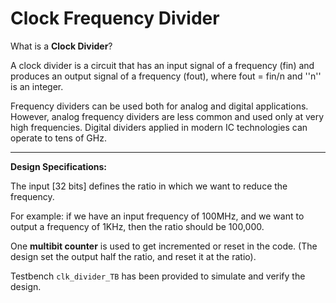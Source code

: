 # Clock Frequency Divider

What is a **Clock Divider**?


A clock divider is a circuit that has an input signal of a frequency (fin) and produces an output signal of a frequency (fout), where fout = fin/n and ''n'' is an integer. 


Frequency dividers can be used both for analog and digital applications. However, analog frequency dividers are less common and used only at very high frequencies. Digital dividers applied in modern IC technologies can operate to tens of GHz.

--------------------------------------------------------------------------------------------
**Design Specifications:**


The input [32 bits] defines the ratio in which we want to reduce the frequency.

For example: if we have an input frequency of 100MHz, and we want to output a frequency of 1KHz, then the ratio should be 100,000.

One **multibit counter** is used to get incremented or reset in the code. (The design set the output half the ratio, and reset it at the ratio).


Testbench `clk_divider_TB` has been provided to simulate and verify the design.

